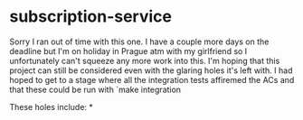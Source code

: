 # subscription-service

Sorry I ran out of time with this one. I have a couple more days on the deadline but I'm on holiday in Prague atm with my girlfriend so I unfortunately can't squeeze any more work into this. I'm hoping that this project can still be considered even with the glaring holes it's left with. I had hoped to get to a stage where all the integration tests affiremed the ACs and that these could be run with `make integration

These holes include:
* 